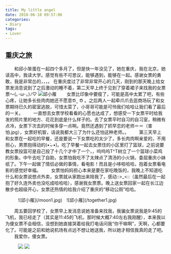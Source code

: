 ```yaml
---
title: My little angel
date: 2018-06-10 09:57:06
categories:
- Diary
tags:
- Lover
---
```

## 重庆之旅
　　和邱小笨蛋在一起四个多月了，但是快一年没见了，她在重庆，我在北京，她读高中，我读大学。感觉有些不可思议，能够遇到，能够在一起。感谢女票的勇敢，我是非常怂的，，，。
在重庆度过了非常非常开心的几天，刚到的那天晚上给女票发消息说到了之后激动的睡不着，第二天早上终于见到了穿着裙子来找我的女票票～(｡･ω･｡)ﾉ♡
![邱小雁](/qxy1.jpg)
　　女票比印象中要瘦了，可能是高中太累了吧，有些心疼，让她多长些肉肉她还不愿意Ծ‸ Ծ 。之后两人一起牵爪爪去逛商场玩了和女票期待已久的密室逃脱，可惜太菜了，小哥哥可能是可怜我们哈哈让我们看了最后的一关。
　　一直想去女票学校看看的心愿也达成了，想感受一下女票平时给我发的照片里的地方、花花到底是什么样子的。去了女票平时自习的自习室，稍微有点冷，女票下次去的时候多穿一点啊。竟然还遇到了抓早恋的老师＝＝（害怕.jpg），女票好机智，话说我都大三了为什么还怕这种老师。。
　　第三天早上和女票在一起吃的早餐，还是要说一下女票吃的太少了，多长肉肉啊亲爱的，不用担心，男票抱得动的(•̀⌄•́)。吃了早餐一起去女票住的小区里打了篮球，之前说要教女票投篮可是自己投了十几个才中了一个，，呜呜呜T^T树立了一个篮球小菜鸡的形象。中午去吃了自助，女票怕我吃不了太辣点了清汤的小火锅，委屈重庆小妹纸了。下午一起做了情侣必做的事情，看电影！而且是小哆啦哈哈，抱着女票看电影的感觉好幸福。
　　女票怕妈妈担心本来是要在家吃晚饭的，我晚上不知道吃什么和女票说想点外卖，女票就从家跑出来陪我了，感动::>_<::（虽然最后在一起抱了好久连外卖也没吃成哈哈哈），感谢我女票票。晚上送女票回家一起在长江边散步也超级开心，女票还热情的给我介绍了重庆的“移动公厕”哈哈。
<figure class="half">
    ![邱小雁](/moon1.jpg)　![邱小雁](/together1.jpg)
</figure>

　　周五要回学校了，女票早上发消息说她准备来找我，我骗女票说我是9:45的飞机，我已经走了（其实是11:45的飞机，那时候大概7:40左右我刚醒），本来我以为傻女票不会相信，没想到她直接哭着给我打电话问我“你干嘛啊”，天啊，心都要化了。可能是之前和她说机场有点远不想让她送我，所以她才相信我真的走了吧。
　　我爱你，傻女票。
<figure class="half">
    <img src="{{site.url}}/blog/source/_posts/My-little-angel/moon1.jpg">
    <img src="{{site.url}}/blog/source/_posts/My-little-angel/together1.jpg">
</figure>